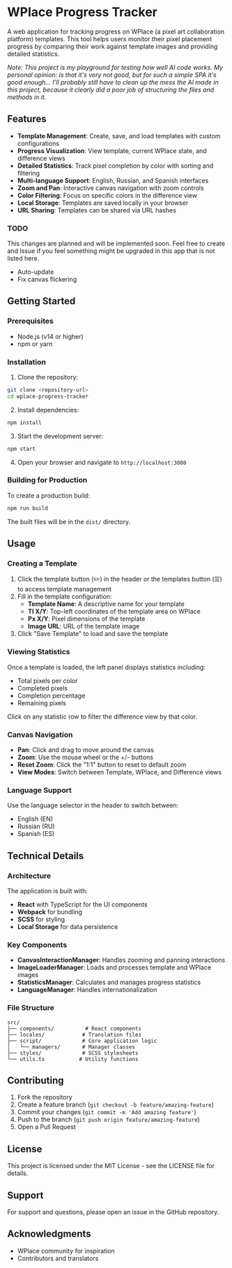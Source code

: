 # WPlace Progress Tracker

A web application for tracking progress on WPlace (a pixel art collaboration platform) templates. This tool helps users monitor their pixel placement progress by comparing their work against template images and providing detailed statistics.

*Note: This project is my playground for testing how well AI code works. My personal opinion: is that it's very not good, but for such a simple SPA it's good enough... I'll probably still have to clean up the mess the AI ​​made in this project, because it clearly did a poor job of structuring the files and methods in it.*

## Features

- **Template Management**: Create, save, and load templates with custom configurations
- **Progress Visualization**: View template, current WPlace state, and difference views
- **Detailed Statistics**: Track pixel completion by color with sorting and filtering
- **Multi-language Support**: English, Russian, and Spanish interfaces
- **Zoom and Pan**: Interactive canvas navigation with zoom controls
- **Color Filtering**: Focus on specific colors in the difference view
- **Local Storage**: Templates are saved locally in your browser
- **URL Sharing**: Templates can be shared via URL hashes

### TODO

This changes are planned and will be implemented soon. Feel free to create and Issue if you feel something might be upgraded in this app that is not listed here.

- Auto-update
- Fix canvas flickering

## Getting Started

### Prerequisites

- Node.js (v14 or higher)
- npm or yarn

### Installation

1. Clone the repository:
```bash
git clone <repository-url>
cd wplace-progress-tracker
```

2. Install dependencies:
```bash
npm install
```

3. Start the development server:
```bash
npm start
```

4. Open your browser and navigate to `http://localhost:3000`

### Building for Production

To create a production build:

```bash
npm run build
```

The built files will be in the `dist/` directory.

## Usage

### Creating a Template

1. Click the template button (✏️) in the header or the templates button (☰) to access template management
2. Fill in the template configuration:
   - **Template Name**: A descriptive name for your template
   - **Tl X/Y**: Top-left coordinates of the template area on WPlace
   - **Px X/Y**: Pixel dimensions of the template
   - **Image URL**: URL of the template image
3. Click "Save Template" to load and save the template

### Viewing Statistics

Once a template is loaded, the left panel displays statistics including:
- Total pixels per color
- Completed pixels
- Completion percentage
- Remaining pixels

Click on any statistic row to filter the difference view by that color.

### Canvas Navigation

- **Pan**: Click and drag to move around the canvas
- **Zoom**: Use the mouse wheel or the +/- buttons
- **Reset Zoom**: Click the "1:1" button to reset to default zoom
- **View Modes**: Switch between Template, WPlace, and Difference views

### Language Support

Use the language selector in the header to switch between:
- English (EN)
- Russian (RU)
- Spanish (ES)

## Technical Details

### Architecture

The application is built with:
- **React** with TypeScript for the UI components
- **Webpack** for bundling
- **SCSS** for styling
- **Local Storage** for data persistence

### Key Components

- **CanvasInteractionManager**: Handles zooming and panning interactions
- **ImageLoaderManager**: Loads and processes template and WPlace images
- **StatisticsManager**: Calculates and manages progress statistics
- **LanguageManager**: Handles internationalization

### File Structure

```
src/
├── components/          # React components
├── locales/            # Translation files
├── script/             # Core application logic
│   └── managers/       # Manager classes
├── styles/             # SCSS stylesheets
└── utils.ts           # Utility functions
```

## Contributing

1. Fork the repository
2. Create a feature branch (`git checkout -b feature/amazing-feature`)
3. Commit your changes (`git commit -m 'Add amazing feature'`)
4. Push to the branch (`git push origin feature/amazing-feature`)
5. Open a Pull Request

## License

This project is licensed under the MIT License - see the LICENSE file for details.

## Support

For support and questions, please open an issue in the GitHub repository.

## Acknowledgments

- WPlace community for inspiration
- Contributors and translators